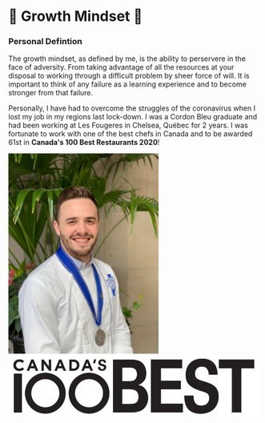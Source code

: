 # 💪 Growth Mindset 💪

### Personal Defintion

  The growth mindset, as defined by me, is the ability to perservere in the face of adversity. From taking advantage of all the resources at your disposal to working through a difficult problem by sheer force of will. It is important to think of any failure as a learning experience and to become stronger from that failure.
  
  Personally, I have had to overcome the struggles of the coronavirus when I lost my job in my regions last lock-down. I was a Cordon Bleu graduate and had been working at Les Fougeres in Chelsea, Québec for 2 years. I was fortunate to work with one of the best chefs in Canada and to be awarded 61st in **Canada's 100 Best Restaurants 2020**!
  
  <img src="Cordon-Bleu-Grad.jpeg" alt="drawing" width="300"/> <img src="CB100_logo-retina.jpeg" alt="drawing" align="top" width="500"/>
